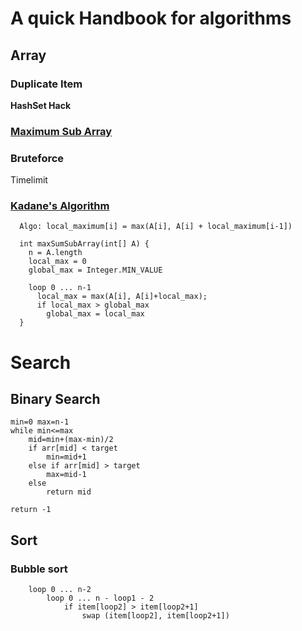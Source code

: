 # A quick Handbook for algorithms

## Array

### Duplicate Item

**HashSet Hack**

### [Maximum Sub Array](https://leetcode.com/problems/maximum-subarray)

### Bruteforce

Timelimit

### [Kadane's Algorithm](https://medium.com/@rsinghal757/kadanes-algorithm-dynamic-programming-how-and-why-does-it-work-3fd8849ed73d#:~:text=The%20maximum%20subarray%20problem%20is,1%E2%80%A6n%5D%20of%20numbers.&text=For%20example%2C%20for%20the%20array,1%5D%2C%20with%20sum%206.)
```
  Algo: local_maximum[i] = max(A[i], A[i] + local_maximum[i-1])
  
  int maxSumSubArray(int[] A) {
    n = A.length
    local_max = 0
    global_max = Integer.MIN_VALUE
    
    loop 0 ... n-1
      local_max = max(A[i], A[i]+local_max);
      if local_max > global_max
        global_max = local_max
  }
```

# Search

## Binary Search

```
min=0 max=n-1
while min<=max
    mid=min+(max-min)/2
    if arr[mid] < target
        min=mid+1
    else if arr[mid] > target
        max=mid-1
    else
        return mid

return -1
```

## Sort

### Bubble sort

```
    loop 0 ... n-2
        loop 0 ... n - loop1 - 2
            if item[loop2] > item[loop2+1]
                swap (item[loop2], item[loop2+1])
```